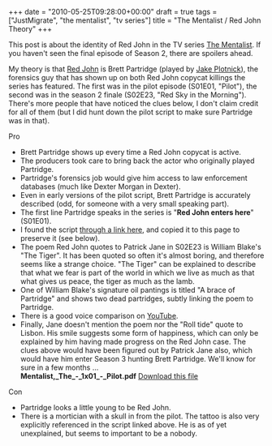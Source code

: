 +++
date = "2010-05-25T09:28:00+00:00"
draft = true
tags = ["JustMigrate", "the mentalist", "tv series"]
title = "The Mentalist / Red John Theory"
+++
<p>This post is about the identity of Red John in the TV series <a href="http://en.wikipedia.org/wiki/The_Mentalist">The Mentalist</a>. If you haven't seen the final episode of Season 2, there are spoilers ahead.</p>
<p><!--more-->My theory is that <a href="http://en.wikipedia.org/wiki/Red_John">Red John</a> is Brett Partridge (played by <a href="http://www.imdb.com/name/nm0687443/">Jake Plotnick</a>), the forensics guy that has shown up on both Red John copycat killings the series has featured. The first was in the pilot episode (S01E01, "Pilot"), the second was in the season 2 finale (S02E23, "Red Sky in the Morning"). There's more people that have noticed the clues below, I don't claim credit for all of them (but I did hunt down the pilot script to make sure Partridge was in that).</p>
<p>Pro</p>
<ul>
<li>Brett Partridge shows up every time a Red John copycat is active.</li>
<li>The producers took care to bring back the actor who originally played Partridge.</li>
<li>Partridge's forensics job would give him access to law enforcement databases (much like Dexter Morgan in Dexter).</li>
<li>Even in early versions of the pilot script, Brett Partridge is accurately described (odd, for someone with a very small speaking part).</li>
<li>The first line Partridge speaks in the series is&nbsp;"<strong>Red John enters here</strong>" (S01E01).</li>
<li>I found the script <a href="http://www.thementalisttvshow.com/thread/2846393/Original+Character+names!!">through a link here</a>, and copied it to this page to preserve it (see below).</li>
<li>The poem Red John quotes to Patrick Jane in S02E23 is William Blake's "The Tiger". It has been quoted so often it's almost boring, and therefore seems like a strange choice. "The Tiger" can be explained to describe that what we fear is part of the world in which we live as much as that what gives us peace, the tiger as much as the lamb.</li>
<li>One of William Blake's signature oil pantings is titled "A brace of Partridge" and shows two dead partridges, subtly linking the poem to Partridge.</li>
<li>There is a good voice comparison on <a href="http://www.youtube.com/watch?v=7rjXOkCxUUw">YouTube</a>.</li>
<li>Finally, Jane doesn't mention the poem nor the "Roll tide" quote to Lisbon. His smile suggests some form of happiness, which can only be explained by him having made progress on the Red John case. The clues above would have been figured out by Patrick Jane also, which would have him enter Season 3 hunting Brett Partridge. We'll know for sure in a few months ...<br /><div class='p_embed p_file_embed'>
<a href="http://dyve.posterous.com/the-mentalist-red-john-theory"><img alt="" src="http://posterous.com/images/filetypes/pdf.png" /></a>
<div class='p_embed_description'>
<strong>Mentalist,_The_-_1x01_-_Pilot.pdf</strong>
<a href="http://getfile2.posterous.com/getfile/files.posterous.com/temp-2010-05-25/moqaojmHfemsfwCDFFBhqfhatGuapscnHlBHChJoewFGCiFyomjgpbrbskHE/Mentalist_The_-_1x01_-_Pilot.pdf">Download this file</a>
</div>
</div>
</li>
</ul>
<p>Con</p>
<ul>
<li>Partridge looks a little young to be Red John.</li>
<li>There is a mortician with a skull in from the pilot. The tattoo is also very explicitly referenced in the script linked above. He is as of yet unexplained, but seems to important to be a nobody.</li>
</ul>